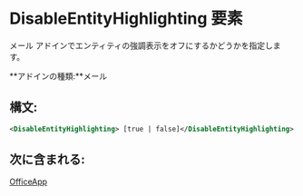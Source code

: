 
# DisableEntityHighlighting 要素
メール アドインでエンティティの強調表示をオフにするかどうかを指定します。

 **アドインの種類:**メール


## 構文:


```XML
<DisableEntityHighlighting> [true | false]</DisableEntityHighlighting>
```


## 次に含まれる:

[OfficeApp](../../reference/manifest/officeapp.md)

